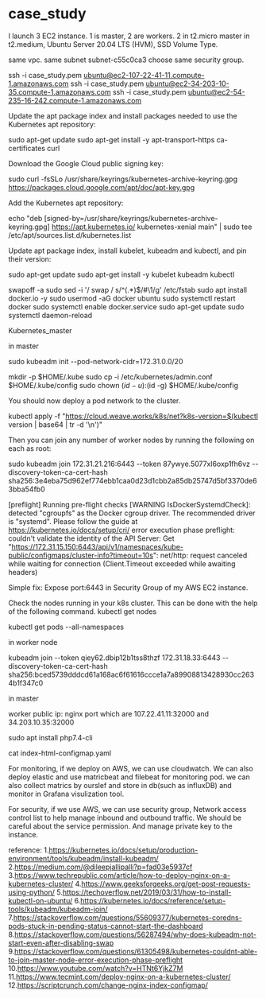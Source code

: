 # case_study

I launch 3 EC2 instance.
1 is master, 2 are workers.
2 in t2.micro master in t2.medium, Ubuntu Server 20.04 LTS (HVM), SSD Volume Type.

same vpc. same subnet
subnet-c55c0ca3
choose same security group.

ssh -i case_study.pem ubuntu@ec2-107-22-41-11.compute-1.amazonaws.com
ssh -i case_study.pem ubuntu@ec2-34-203-10-35.compute-1.amazonaws.com
ssh -i case_study.pem ubuntu@ec2-54-235-16-242.compute-1.amazonaws.com


Update the apt package index and install packages needed to use the Kubernetes apt repository:

sudo apt-get update
sudo apt-get install -y apt-transport-https ca-certificates curl

Download the Google Cloud public signing key:

sudo curl -fsSLo /usr/share/keyrings/kubernetes-archive-keyring.gpg https://packages.cloud.google.com/apt/doc/apt-key.gpg

Add the Kubernetes apt repository:

echo "deb [signed-by=/usr/share/keyrings/kubernetes-archive-keyring.gpg] https://apt.kubernetes.io/ kubernetes-xenial main" | sudo tee /etc/apt/sources.list.d/kubernetes.list

Update apt package index, install kubelet, kubeadm and kubectl, and pin their version:

sudo apt-get update
sudo apt-get install -y kubelet kubeadm kubectl


swapoff -a
sudo sed -i '/ swap / s/^\(.*\)$/#\1/g' /etc/fstab
sudo apt install docker.io -y
sudo usermod -aG docker ubuntu
sudo systemctl restart docker
sudo systemctl enable docker.service
sudo apt-get update
sudo systemctl daemon-reload


Kubernetes_master

in master

sudo kubeadm init --pod-network-cidr=172.31.0.0/20

mkdir -p $HOME/.kube
sudo cp -i /etc/kubernetes/admin.conf $HOME/.kube/config
sudo chown $(id -u):$(id -g) $HOME/.kube/config

You should now deploy a pod network to the cluster.

kubectl apply -f "https://cloud.weave.works/k8s/net?k8s-version=$(kubectl version | base64 | tr -d '\n')"


Then you can join any number of worker nodes by running the following on each as root:

sudo kubeadm join 172.31.21.216:6443 --token 87ywye.5077xl6oxp1fh6vz --discovery-token-ca-cert-hash sha256:3e4eba75d962ef774ebb1caa0d23d1cbb2a85db25747d5bf3370de63bba54fb0



[preflight] Running pre-flight checks
	[WARNING IsDockerSystemdCheck]: detected "cgroupfs" as the Docker cgroup driver. The recommended driver is "systemd". Please follow the guide at https://kubernetes.io/docs/setup/cri/
error execution phase preflight: couldn't validate the identity of the API Server: Get "https://172.31.15.150:6443/api/v1/namespaces/kube-public/configmaps/cluster-info?timeout=10s": net/http: request canceled while waiting for connection (Client.Timeout exceeded while awaiting headers)

Simple fix: Expose port:6443 in Security Group of my AWS EC2 instance.


Check the nodes running in your k8s cluster. This can be done with the help of the following command.
kubectl get nodes





kubectl get pods --all-namespaces




in worker node



kubeadm join --token qiey62.dbip12b1tss8thzf 172.31.18.33:6443 --discovery-token-ca-cert-hash sha256:bced5739dddcd61a168ac6f61616ccce1a7a89908813428930cc2634b1f347c0


in master



worker public ip: nginx port
which are 107.22.41.11:32000 and 34.203.10.35:32000


sudo apt install php7.4-cli

cat index-html-configmap.yaml




For monitoring, if we deploy on AWS, we can use cloudwatch.
We can also deploy elastic and use matricbeat and filebeat for monitoring pod.
we can also collect matrics by ourslef and store in db(such as influxDB) and monitor in Grafana visulization tool.

For security, if we use AWS, we can use security group, Network access control list to help manage inbound and outbound traffic.
We should be careful about the service permission. And manage private key to the instance.


reference:
1.https://kubernetes.io/docs/setup/production-environment/tools/kubeadm/install-kubeadm/
2.https://medium.com/@dileepjallipalli?p=fad03e5937cf
3.https://www.techrepublic.com/article/how-to-deploy-nginx-on-a-kubernetes-cluster/
4.https://www.geeksforgeeks.org/get-post-requests-using-python/
5.https://techoverflow.net/2019/03/31/how-to-install-kubectl-on-ubuntu/
6.https://kubernetes.io/docs/reference/setup-tools/kubeadm/kubeadm-join/
7.https://stackoverflow.com/questions/55609377/kubernetes-coredns-pods-stuck-in-pending-status-cannot-start-the-dashboard
8.https://stackoverflow.com/questions/56287494/why-does-kubeadm-not-start-even-after-disabling-swap
9.https://stackoverflow.com/questions/61305498/kubernetes-couldnt-able-to-join-master-node-error-execution-phase-preflight
10.https://www.youtube.com/watch?v=HTNt6YjkZ7M
11.https://www.tecmint.com/deploy-nginx-on-a-kubernetes-cluster/
12.https://scriptcrunch.com/change-nginx-index-configmap/

